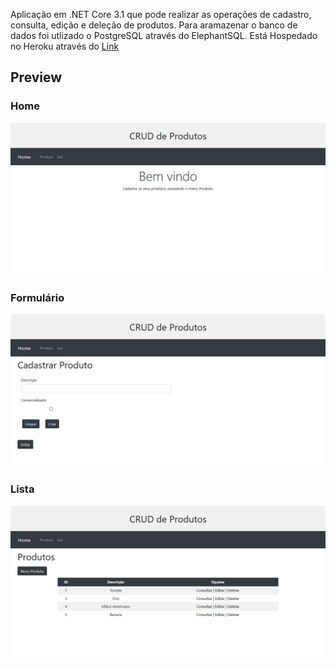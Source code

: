 Aplicação em .NET Core 3.1 que pode realizar as operações de cadastro, consulta, edição e deleção de produtos.
Para aramazenar o banco de dados foi utlizado o PostgreSQL através do ElephantSQL.
Está Hospedado no Heroku através do <a href="https://sistema-produtos-net-core.herokuapp.com">Link<a/> 


<h2>Preview</h2>

<h3>Home</h3>
<img src="/preview/home.png">

<h3>Formulário</h3>
<img src="/preview/form.png">

<h3>Lista</h3>
<img src="/preview/produtos.png">

